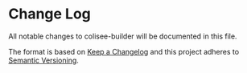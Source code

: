 # Change Log

[//]: # (<values>)
[<compare>]: # (https://github.com/siggame/colisee-builder/compare/{previous}...{current})
[<pre_release_header>]: # (## [Unreleased])
[<pre_release_description>]: # ( )
[<pre_release_ref>]: # ([Unreleased]: {compare})
[<release_header>]: # (## [{version}] - {year}-{month}-{day})
[<release_description>]: # (*)
[<release_ref>]: # ([{version}]: {compare})
[<current>]: # (v0.0.0)
[//]: # (<end>)

All notable changes to colisee-builder will be documented in this file.

The format is based on [Keep a Changelog](http://keepachangelog.com/en/1.0.0/)
and this project adheres to [Semantic Versioning](http://semver.org/spec/v2.0.0.html).

[//]: # (<pre_release>)
[//]: # (<end>)

[//]: # (<release>)
[//]: # (<end>)
